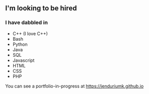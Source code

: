 ## I'm looking to be hired

### I have dabbled in

- C++ (I love C++)
- Bash
- Python
- Java
- SQL
- Javascript
- HTML
- CSS
- PHP

You can see a portfolio-in-progress at https://jenduriumk.github.io

